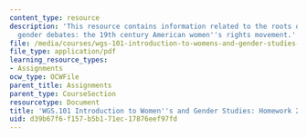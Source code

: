 ```yaml
---
content_type: resource
description: 'This resource contains information related to the roots of contemporary
  gender debates: the 19th century American women''s rights movement.'
file: /media/courses/wgs-101-introduction-to-womens-and-gender-studies-fall-2014/d39b67f6f157b5b171ec17876eef97fd_MITWGS_101F14_Hwork2.pdf
file_type: application/pdf
learning_resource_types:
- Assignments
ocw_type: OCWFile
parent_title: Assignments
parent_type: CourseSection
resourcetype: Document
title: 'WGS.101 Introduction to Women''s and Gender Studies: Homework 2 Declaration'
uid: d39b67f6-f157-b5b1-71ec-17876eef97fd
---
```

